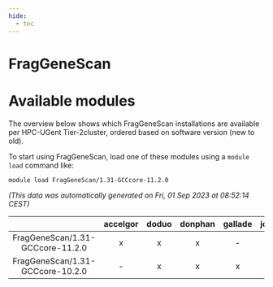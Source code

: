 ```yaml
---
hide:
  - toc
---
```


FragGeneScan
============

# Available modules


The overview below shows which FragGeneScan installations are available per HPC-UGent Tier-2cluster, ordered based on software version (new to old).

To start using FragGeneScan, load one of these modules using a `module load` command like:

```shell
module load FragGeneScan/1.31-GCCcore-11.2.0
```

*(This data was automatically generated on Fri, 01 Sep 2023 at 08:52:14 CEST)*  

| |accelgor|doduo|donphan|gallade|joltik|skitty|swalot|victini|
| :---: | :---: | :---: | :---: | :---: | :---: | :---: | :---: | :---: |
|FragGeneScan/1.31-GCCcore-11.2.0|x|x|x|-|x|x|x|x|
|FragGeneScan/1.31-GCCcore-10.2.0|-|x|x|x|x|x|x|x|
